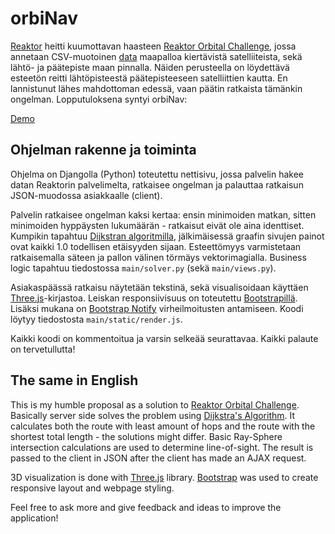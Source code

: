 # orbiNav


[Reaktor](https://reaktor.com) heitti kuumottavan haasteen [Reaktor Orbital Challenge](https://reaktor.com/orbital-challenge/), jossa annetaan CSV-muotoinen [data](https://space-fast-track.herokuapp.com/generate) maapalloa kiertävistä satelliiteista, sekä lähtö- ja päätepiste maan pinnalla. Näiden perusteella on löydettävä esteetön reitti lähtöpisteestä päätepisteeseen satelliittien kautta. En lannistunut lähes mahdottoman edessä, vaan päätin ratkaista tämänkin ongelman. Lopputuloksena syntyi orbiNav:

[Demo](https://orbinav.herokuapp.com)

## Ohjelman rakenne ja toiminta

Ohjelma on Djangolla (Python) toteutettu nettisivu, jossa palvelin hakee datan Reaktorin palvelimelta, ratkaisee ongelman ja palauttaa ratkaisun JSON-muodossa asiakkaalle (client). 

Palvelin ratkaisee ongelman kaksi kertaa: ensin minimoiden matkan, sitten minimoiden hyppäysten lukumäärän - ratkaisut eivät ole aina identtiset. Kumpikin tapahtuu [Dijkstran algoritmilla](https://en.wikipedia.org/wiki/Dijkstra%27s_algorithm), jälkimäisessä graafin sivujen painot ovat kaikki 1.0 todellisen etäisyyden sijaan. Esteettömyys varmistetaan ratkaisemalla säteen ja pallon välinen törmäys vektorimagialla. Business logic tapahtuu tiedostossa `main/solver.py` (sekä `main/views.py`).

Asiakaspäässä ratkaisu näytetään tekstinä, sekä visualisoidaan käyttäen [Three.js](http://threejs.org)-kirjastoa. Leiskan responsiivisuus on toteutettu [Bootstrapillä](http://getbootstrap.com). Lisäksi mukana on [Bootstrap Notify](http://bootstrap-notify.remabledesigns.com) virheilmoitusten antamiseen. Koodi löytyy tiedostosta `main/static/render.js`.

Kaikki koodi on kommentoitua ja varsin selkeää seurattavaa. Kaikki palaute on tervetullutta!

## The same in English

This is my humble proposal as a solution to [Reaktor Orbital Challenge](https://reaktor.com/orbital-challenge/). Basically server side solves the problem using [Dijkstra's Algorithm](https://en.wikipedia.org/wiki/Dijkstra%27s_algorithm). It calculates both the route with least amount of hops and the route with the shortest total length - the solutions might differ. Basic Ray-Sphere intersection calculations are used to determine line-of-sight. The result is passed to the client in JSON after the client has made an AJAX request. 

3D visualization is done with [Three.js](http://threejs.org) library. [Bootstrap](http://getbootstrap.com) was used to create responsive layout and webpage styling.

Feel free to ask more and give feedback and ideas to improve the application!
